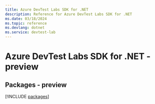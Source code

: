 ```yaml
---
title: Azure DevTest Labs SDK for .NET
description: Reference for Azure DevTest Labs SDK for .NET
ms.date: 03/18/2024
ms.topic: reference
ms.devlang: dotnet
ms.service: devtest-lab
---
```

# Azure DevTest Labs SDK for .NET - preview
## Packages - preview
[!INCLUDE [packages](devtest-labs-index.md)]